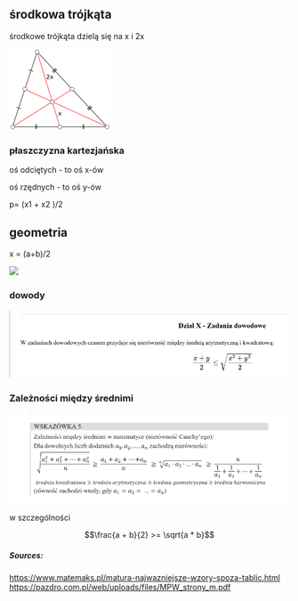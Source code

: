 ## środkowa trójkąta

środkowe trójkąta dzielą się na x i 2x

![](Triangle.Centroid.png)

### płaszczyzna kartezjańska

oś odciętych - to oś x-ów

oś rzędnych - to oś y-ów

p= (x1 + x2 )/2

## geometria

x = (a+b)/2

![](https://www.matemaks.pl/grafika/g0485.png)

### dowody

![](dowody.png)

### Zależności między średnimi

![](zaloznosci_srednie.png)

w szczególności

```math
\frac{a + b}{2} >= \sqrt{a * b}
```

##### Sources:
https://www.matemaks.pl/matura-najwazniejsze-wzory-spoza-tablic.html
https://pazdro.com.pl/web/uploads/files/MPW_strony_m.pdf

<link rel="stylesheet" href="https://cdn.simplecss.org/simple.min.css">
